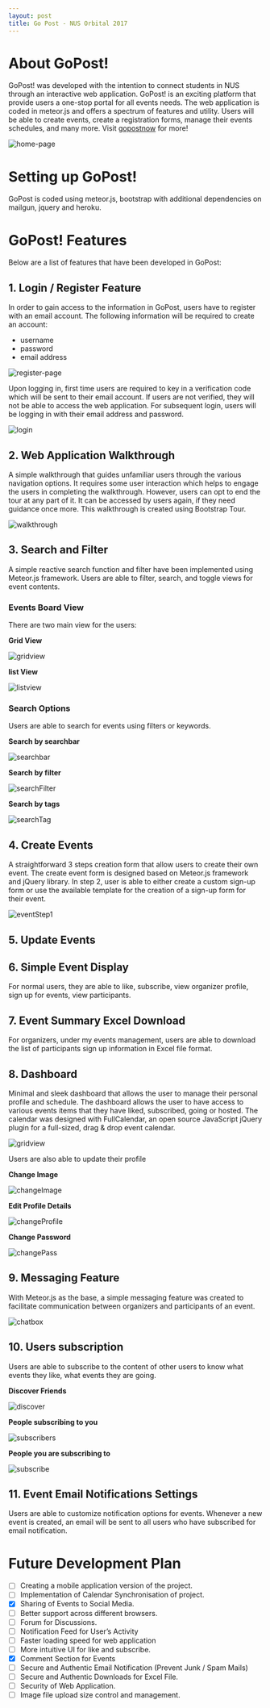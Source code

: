 ```yaml
---
layout: post
title: Go Post - NUS Orbital 2017
---
```


# About GoPost!
GoPost! was developed with the intention to connect students in NUS through an interactive web application. GoPost! is an exciting platform that provide users a one-stop portal for all events needs. The web application is coded in meteor.js and offers a spectrum of features and utility. Users will be able to create events, create a registration forms, manage their events schedules, and many more. Visit [gopostnow](http://gopostnow.herokuapp.com) for more!

![home-page](documentation/image/home_page.png)

# Setting up GoPost!

GoPost is coded using meteor.js, bootstrap with additional dependencies on mailgun, jquery and heroku.

# GoPost! Features

Below are a list of features that have been developed in GoPost:

## 1. Login / Register Feature

In order to gain access to the information in GoPost, users have to register with an email account. The following information will be required to create an account:

* username
* password
* email address

![register-page](documentation/image/register.png)

Upon logging in, first time users are required to key in a verification code which will be sent to their email account. If users are not verified, they will not be able to access the web application. For subsequent login, users will be logging in with their email address and password.

![login](documentation/image/login.png)


## 2. Web Application Walkthrough

A simple walkthrough that guides unfamiliar users through the various navigation options. It requires some user interaction which helps to engage the users in completing the walkthrough. However, users can opt to end the tour at any part of it. It can be accessed by users again, if they need guidance once more. This walkthrough is created using Bootstrap Tour.

![walkthrough](documentation/image/firstTour.png)


## 3. Search and Filter
A simple reactive search function and filter have been implemented using Meteor.js framework. Users are able to filter, search, and toggle views for event contents. 


### Events Board View

There are two main view for the users:

**Grid View**

![gridview](documentation/image/gridview.png)

**list View**

![listview](documentation/image/listview.png)


### Search Options

Users are able to search for events using filters or keywords.

**Search by searchbar**

![searchbar](documentation/image/searchBar.png)

**Search by filter**

![searchFilter](documentation/image/searchFilter.png)

**Search by tags**

![searchTag](documentation/image/searchTag.png)


## 4. Create Events
A straightforward 3 steps creation form that allow users to create their own event. The create event form is designed based on Meteor.js framework and jQuery library. In step 2, user is able to either create a custom sign-up form or use the available template for the creation of a sign-up form for their event.

![eventStep1](documentation/image/createEvent1.png)


## 5. Update Events

## 6. Simple Event Display
For normal users, they are able to like, subscribe, view organizer profile, sign up for events, view participants.

## 7. Event Summary Excel Download
For organizers, under my events management, users are able to download the list of  participants sign up information in Excel file format.

## 8. Dashboard
Minimal and sleek dashboard that allows the user to manage their personal profile and schedule. The dashboard allows the user to have access to various events items that they have liked, subscribed, going or hosted. The calendar was designed with FullCalendar, an open source JavaScript jQuery plugin for a full-sized, drag & drop event calendar.

![gridview](documentation/image/dashBoard.png)

Users are also able to update their profile 

**Change Image**

![changeImage](documentation/image/dashboard_image.png)

**Edit Profile Details**

![changeProfile](documentation/image/dashboard_edit.png)

**Change Password**

![changePass](documentation/image/dashboard_reset.png)


## 9. Messaging Feature
With Meteor.js as the base, a simple messaging feature was created to facilitate communication between organizers and participants of an event.

![chatbox](documentation/image/chatbox.png)


## 10. Users subscription

Users are able to subscribe to the content of other users to know what events they like, what events they are going. 

**Discover Friends**
	
![discover](documentation/image/discoverFriend.png)

**People subscribing to you**

![subscribers](documentation/image/subscribers.png)

**People you are subscribing to**

![subscribe](documentation/image/subscribe.png)


## 11. Event Email Notifications Settings
Users are able to customize notification options for events. Whenever a new event is created, an email will be sent to all users who have subscribed for email notification.

# Future Development Plan
- [ ] Creating a mobile application version of the project.
- [ ] Implementation of Calendar Synchronisation of project.
- [x] Sharing of Events to  Social Media.
- [ ] Better support across different browsers.
- [ ] Forum for Discussions.
- [ ] Notification Feed for User’s Activity
- [ ] Faster loading speed for web application
- [ ] More intuitive UI for like and subscribe.
- [x] Comment Section for Events
- [ ] Secure and Authentic Email Notification (Prevent Junk / Spam Mails)
- [ ] Secure and Authentic Downloads for Excel File.
- [ ] Security of Web Application.
- [ ] Image file upload size control and management.
